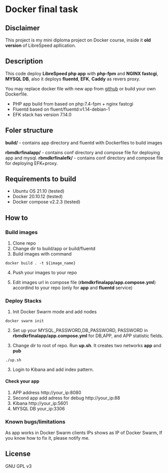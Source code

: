 # Docker final task

## Disclaimer

This project is my mini diploma project on Docker course, inside it **old version** of LibreSpeed apllication.

## Description

This code deploy **LibreSpeed php app** with **php-fpm** and **NGINX fastcgi**, **MYSQL DB**, also it deploys **fluentd**, **EFK**, **Caddy** as revers proxy.

You may replace docker file with new app from [github](https://github.com/librespeed/speedtest) or build your own Dockerfile.

- PHP app build from based on php:7.4-fpm + nginx fastcgi
- Fluentd based on fluent/fluentd:v1.14-debian-1
- EFK stack has version 7.14.0

## Foler structure

**build/** - contains app directory and fluentd with Dockerfiles to build images

**rbmdkrfinalapp/** - contains  conf directory and compose file for deploying app and mysql.
**rbmdkrfinalefk/** - contains  conf directory and compose file for deploying EFK+proxy.



## Requirements  to build 
  - Ubuntu OS 21.10 (tested)
  - Docker 20.10.12 (tested)
  - Docker compose v2.2.3 (tested)

## How to

### Build images
1. Clone repo
2. Change dir to build/app or build/fluentd
3. Build images with command
```
docker build . -t ${image_name}
```

4. Push your images to  your repo 


5. Edit images url in compose file (**rbmdkrfinalapp/app.compose.yml**) accordind to your repo (only for **app** and **fluentd** service)

### Deploy Stacks
1. Init Docker Swarm mode and add nodes
```
docker swarm init 
```
2. Set up your MYSQL_PASSWORD,DB_PASSWORD, PASSWORD in **rbmdkrfinalapp/app.compose.yml**  for DB,APP, and APP statistic fields.

2. Change dir to root of repo.  Run **up.sh**. It creates two networks **app** and **pub**
```
./up.sh
```

3. Login to Kibana and add index pattern.

#### Check your app

1. APP address http://your_ip:8080
2. Second app add adress for debug http://your_ip:88
3. Kibana http://your_ip:5601
4. MYSQL DB your_ip:3306


### Known bugs/limitations

As app works in Docker Swarm clients IPs shows as IP of Docker Swarm, If you know how to fix it, please notify me.



## License
GNU GPL v3
